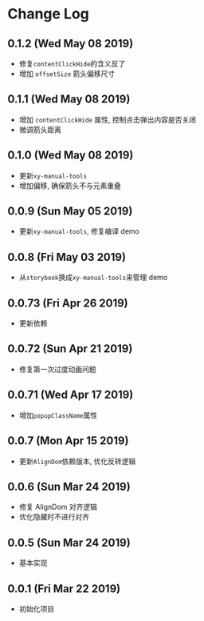 # Change Log

## 0.1.2 (Wed May 08 2019)

-   修复`contentClickHide`的含义反了
-   增加 `offsetSize` 箭头偏移尺寸

## 0.1.1 (Wed May 08 2019)

-   增加 `contentClickHide` 属性, 控制点击弹出内容是否关闭
-   微调箭头距离

## 0.1.0 (Wed May 08 2019)

-   更新`xy-manual-tools`
-   增加偏移, 确保箭头不与元素重叠

## 0.0.9 (Sun May 05 2019)

-   更新`xy-manual-tools`, 修复编译 demo

## 0.0.8 (Fri May 03 2019)

-   从`storybook`换成`xy-manual-tools`来管理 demo

## 0.0.73 (Fri Apr 26 2019)

-   更新依赖

## 0.0.72 (Sun Apr 21 2019)

-   修复第一次过度动画问题

## 0.0.71 (Wed Apr 17 2019)

-   增加`popupClassName`属性

## 0.0.7 (Mon Apr 15 2019)

-   更新`AlignDom`依赖版本, 优化反转逻辑

## 0.0.6 (Sun Mar 24 2019)

-   修复 AlignDom 对齐逻辑
-   优化隐藏时不进行对齐

## 0.0.5 (Sun Mar 24 2019)

-   基本实现

## 0.0.1 (Fri Mar 22 2019)

-   初始化项目

